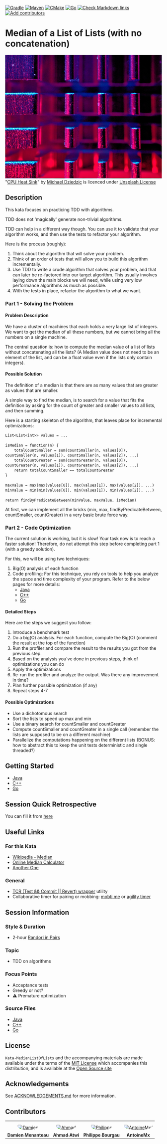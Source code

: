 [![Gradle](https://github.com/murex/Kata-MedianListOfLists/actions/workflows/gradle.yml/badge.svg)](https://github.com/murex/Kata-MedianListOfLists/actions/workflows/gradle.yml)
[![Maven](https://github.com/murex/Kata-MedianListOfLists/actions/workflows/maven.yml/badge.svg)](https://github.com/murex/Kata-MedianListOfLists/actions/workflows/maven.yml)
[![CMake](https://github.com/murex/Kata-MedianListOfLists/actions/workflows/cmake.yml/badge.svg)](https://github.com/murex/Kata-MedianListOfLists/actions/workflows/cmake.yml)
[![Go](https://github.com/murex/Kata-MedianListOfLists/actions/workflows/go.yml/badge.svg)](https://github.com/murex/Kata-MedianListOfLists/actions/workflows/go.yml)
[![Check Markdown links](https://github.com/murex/Kata-MedianListOfLists/actions/workflows/markdown-link-check.yml/badge.svg)](https://github.com/murex/Kata-MedianListOfLists/actions/workflows/markdown-link-check.yml)
[![Add contributors](https://github.com/murex/Kata-MedianListOfLists/actions/workflows/contributors.yml/badge.svg)](https://github.com/murex/Kata-MedianListOfLists/actions/workflows/contributors.yml)

# Median of a List of Lists (with no concatenation)

![Kata Image](images/CPU.jpg) <br>
"[CPU Heat Sink](https://unsplash.com/photos/nLFqr9Mr9H8)" by [Michael Dziedzic](https://unsplash.com/@lazycreekimages) is licenced under [Unsplash License](https://unsplash.com/license)

## Description

This kata focuses on practicing TDD with algorithms. 

TDD does not 'magically' generate non-trivial algorithms.

TDD can help in a different way though. You can use it to validate that your algorithm works, and then use the tests to refactor your algorithm. 

Here is the process (roughly):

1. Think about the algorithm that will solve your problem.
2. Think of an order of tests that will allow you to build this algorithm incrementally.
3. Use TDD to write a crude algorithm that solves your problem, and that can later be re-factored into our target algorithm.
   This usually involves laying down the main blocks we will need,
   while using very low performance algorithms as much as possible.
4. With the tests in place, refactor the algorithm to what we want.

### Part 1 - Solving the Problem 

#### Problem Description 

We have a cluster of machines that each holds a very large list of integers.
We want to get the median of all these numbers, but we cannot bring all the numbers on a single machine.

The central question is: how to compute the median value of a list of lists without concatenating all the lists?
(A Median value does not need to be an element of the list, and can be a float value even if the lists only contain integers).

#### Possible Solution

The definition of a median is that there are as many values that are greater as values that are smaller.

A simple way to find the median, is to search for a value that fits the definition by asking for the count
of greater and smaller values to all lists, and then summing.

Here is a starting skeleton of the algorithm, that leaves place for incremental optimizations:

    List<List<int>> values = ...

    isMedian = function(n) {
        totalCountSmaller = sum(countSmaller(n, values[0]), countSmaller(n, values[1]), countSmaller(n, values[2]), ...)
        totalCountGreater = sum(countGreater(n, values[0]), countGreater(n, values[1]), countGreater(n, values[2]), ...)
        return totalCountSmaller == totalCountGreater
    }

    maxValue = max(max(values[0]), max(values[1]), max(values[2]), ...)
    minValue = min(min(values[0]), min(values[1]), min(values[2]), ...)

    return findByPredicateBetween(minValue, maxValue, isMedian)

At first, we can implement all the bricks (min, max, findByPredicateBetween, countSmaller, countGreater)
in a very basic brute force way.

### Part 2 - Code Optimization

The current solution is working, but it is slow! 
Your task now is to reach a faster solution! Therefore, do not attempt this step before completing part 1 (with a greedy solution).

For this, we will be using two techniques:   
1. Big(O) analysis of each function 
2. Code profiling: For this technique, you rely on tools to help you analyze the space and time complexity of your program. 
Refer to the below pages for more details:  
   - [Java](java/PROFILING.md)
   - [C++](cpp/PROFILING.md)
   - [Go](go/PROFILING.md)


#### Detailed Steps 

Here are the steps we suggest you follow:
1. Introduce a benchmark test
2. Do a big(O) analysis. For each function, compute the Big(O) (comment the result at the top of the function)
3. Run the profiler and compare the result to the results you got from the previous step.
4. Based on the analysis you've done in previous steps, think of optimizations you can do 
5. Apply the optimizations 
6. Re-run the profiler and analyze the output. Was there any improvement in time? 
7. Plan further possible optimization (if any)
8. Repeat steps 4-7 

#### Possible Optimizations

- Use a dichotomous search
- Sort the lists to speed up max and min
- Use a binary search for countSmaller and countGreater
- Compute countSmaller and countGreater in a single call (remember the lists are supposed to be on a different machine)
- Parallelize the computations happening on the different lists (BONUS: how to abstract this to keep the unit tests deterministic and single threaded?)

## Getting Started

- [Java](java/GETTING_STARTED.md)
- [C++](cpp/GETTING_STARTED.md)
- [Go](go/GETTING_STARTED.md)

## Session Quick Retrospective

You can fill it from [here](QuickRetrospective.md)

## Useful Links

### For this Kata

- [Wikipedia - Median](https://en.wikipedia.org/wiki/Median)
- [Online Median Calculator](https://www.easycalculation.com/statistics/median-calculator.php)
- [Another One](http://www.alcula.com/calculators/statistics/median/)

### General

- [TCR (Test && Commit || Revert) wrapper](tcr/TCR.md) utility
- Collaborative timer for pairing or mobbing:
  [mobti.me](https://mobti.me/)
  or [agility timer](https://agility.jahed.dev/)

## Session Information

### Style & Duration

- 2-hour [Randori in Pairs](doc/RandoriInPairs.md)

### Topic

- TDD on algorithms

### Focus Points

- Acceptance tests
- Greedy or not?
- ⚠ Premature optimization

### Source Files

- [Java](java)
- [C++](cpp)
- [Go](go)

## License

`Kata-MedianListOfLists` and the accompanying materials are made available
under the terms of the [MIT License](LICENSE.md) which accompanies this
distribution, and is available at the [Open Source site](https://opensource.org/licenses/MIT)

## Acknowledgements

See [ACKNOWLEDGEMENTS.md](ACKNOWLEDGEMENTS.md) for more information.

## Contributors

<table>
<tr>
    <td align="center" style="word-wrap: break-word; width: 150.0; height: 150.0">
        <a href=https://github.com/mengdaming>
            <img src=https://avatars.githubusercontent.com/u/1313765?v=4 width="100;"  style="border-radius:50%;align-items:center;justify-content:center;overflow:hidden;padding-top:10px" alt=Damien Menanteau/>
            <br />
            <sub style="font-size:14px"><b>Damien Menanteau</b></sub>
        </a>
    </td>
    <td align="center" style="word-wrap: break-word; width: 150.0; height: 150.0">
        <a href=https://github.com/aatwi>
            <img src=https://avatars.githubusercontent.com/u/11088496?v=4 width="100;"  style="border-radius:50%;align-items:center;justify-content:center;overflow:hidden;padding-top:10px" alt=Ahmad Atwi/>
            <br />
            <sub style="font-size:14px"><b>Ahmad Atwi</b></sub>
        </a>
    </td>
    <td align="center" style="word-wrap: break-word; width: 150.0; height: 150.0">
        <a href=https://github.com/philou>
            <img src=https://avatars.githubusercontent.com/u/23983?v=4 width="100;"  style="border-radius:50%;align-items:center;justify-content:center;overflow:hidden;padding-top:10px" alt=Philippe Bourgau/>
            <br />
            <sub style="font-size:14px"><b>Philippe Bourgau</b></sub>
        </a>
    </td>
    <td align="center" style="word-wrap: break-word; width: 150.0; height: 150.0">
        <a href=https://github.com/AntoineMx>
            <img src=https://avatars.githubusercontent.com/u/77109701?v=4 width="100;"  style="border-radius:50%;align-items:center;justify-content:center;overflow:hidden;padding-top:10px" alt=AntoineMx/>
            <br />
            <sub style="font-size:14px"><b>AntoineMx</b></sub>
        </a>
    </td>
</tr>
</table>

